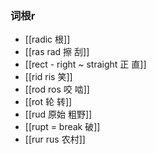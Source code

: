 ### 词根r
- [[radic 根]]
- [[ras rad 擦 刮]]
- [[rect -  right ~ straight 正 直]]
- [[rid ris 笑]]
- [[rod  ros  咬  啮]]
- [[rot 轮 转]]
- [[rud  原始 粗野]]
- [[rupt = break 破]]
- [[rur rus 农村]]